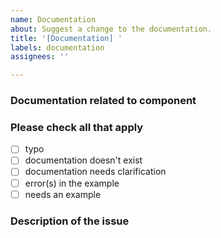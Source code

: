 ```yaml
---
name: Documentation
about: Suggest a change to the documentation.
title: '[Documentation] '
labels: documentation
assignees: ''

---
```


### Documentation related to component
<!-- Type name of component here (e.g. "Contribute", or "Logging" ) -->

### Please check all that apply

- [ ] typo
- [ ] documentation doesn't exist
- [ ] documentation needs clarification
- [ ] error(s) in the example
- [ ] needs an example

### Description of the issue
<!-- Describe the issue in detail here -->